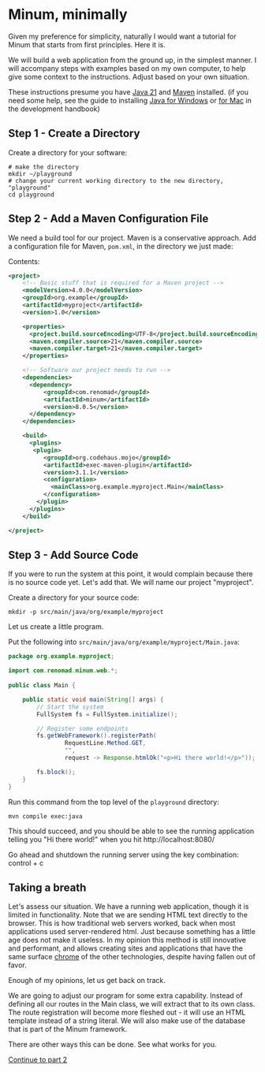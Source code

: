 Minum, minimally
================

Given my preference for simplicity, naturally I would want a tutorial for Minum that starts
from first principles.  Here it is.

We will build a web application from the ground up, in the simplest manner.  I will accompany steps with examples based on my own computer, to help give some context to
the instructions.  Adjust based on your own situation.

These instructions presume you have [Java 21](https://jdk.java.net/21/) and [Maven](https://maven.apache.org/download.cgi) installed.
(if you need some help, see the guide to 
installing [Java for Windows](../development_handbook.md#step-by-step-guide-for-installing-java-on-windows) 
or [for Mac](../development_handbook.md#java-on-mac) in the development handbook)

Step 1 - Create a Directory
---------------------------

Create a directory for your software:

```shell
# make the directory
mkdir ~/playground
# change your current working directory to the new directory, "playground"
cd playground
```

Step 2 - Add a Maven Configuration File
---------------------------------------

We need a build tool for our project.  Maven is a conservative approach.
Add a configuration file for Maven, `pom.xml`, in the directory we just made:

Contents:
```xml
<project>
    <!-- Basic stuff that is required for a Maven project -->
    <modelVersion>4.0.0</modelVersion>
    <groupId>org.example</groupId>
    <artifactId>myproject</artifactId>
    <version>1.0</version>

    <properties>
      <project.build.sourceEncoding>UTF-8</project.build.sourceEncoding>
      <maven.compiler.source>21</maven.compiler.source>
      <maven.compiler.target>21</maven.compiler.target>
    </properties>

    <!-- Software our project needs to run -->
    <dependencies>
      <dependency>
          <groupId>com.renomad</groupId>
          <artifactId>minum</artifactId>
          <version>8.0.5</version>
      </dependency>
    </dependencies>

    <build>
      <plugins>
       <plugin>
          <groupId>org.codehaus.mojo</groupId>
          <artifactId>exec-maven-plugin</artifactId>
          <version>3.1.1</version>
          <configuration>
            <mainClass>org.example.myproject.Main</mainClass>
          </configuration>
        </plugin>
      </plugins>
    </build>

</project>
```

Step 3 - Add Source Code
------------------------

If you were to run the system at this point, it would complain because there is
no source code yet.  Let's add that. We will name our project "myproject".  

Create a directory for your source code:

```shell
mkdir -p src/main/java/org/example/myproject
```

Let us create a little program.

Put the following into `src/main/java/org/example/myproject/Main.java`:

```java
package org.example.myproject;

import com.renomad.minum.web.*;
                                                                                                                       
public class Main {

    public static void main(String[] args) {
        // Start the system
        FullSystem fs = FullSystem.initialize();

        // Register some endpoints
        fs.getWebFramework().registerPath(
                RequestLine.Method.GET,
                "",
                request -> Response.htmlOk("<p>Hi there world!</p>"));

        fs.block();
    }
}

```

Run this command from the top level of the `playground` directory:

```shell
mvn compile exec:java
```

This should succeed, and you should be able to see the running application telling
you "Hi there world!" when you hit http://localhost:8080/

Go ahead and shutdown the running server using the key combination: control + c

Taking a breath
---------------

Let's assess our situation.  We have a running web application, though it is limited in
functionality.  Note that we are sending HTML text directly to the browser.  This is
how traditional web servers worked, back when most applications used
server-rendered html.  Just because something has a little age does not make it useless.
In my opinion this method is still innovative and performant, and allows creating sites
and applications that have the same 
surface [chrome](https://stackoverflow.com/questions/5071905/what-does-chrome-mean) of 
the other technologies, despite having fallen out of favor.

Enough of my opinions, let us get back on track.

We are going to adjust our program for some extra capability.  Instead of defining 
all our routes in the Main class, we will extract that to its own class.  The route registration will
become more fleshed out - it will use an HTML template instead of a string literal.  We 
will also make use of the database that is part of the Minum framework.

There are other ways this can be done.  See what works for you.

[Continue to part 2](getting_started_part_2.md)



